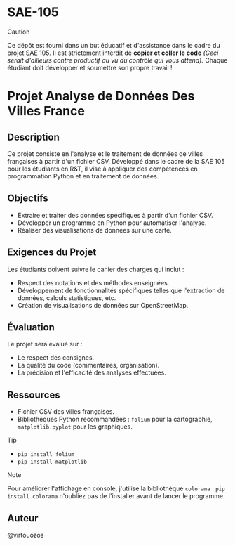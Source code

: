 # SAE-105

> [!CAUTION]
> Ce dépôt est fourni dans un but éducatif et d'assistance dans le cadre du projet SAE 105. 
Il est strictement interdit de **copier et coller le code** _(Ceci serait d'ailleurs contre productif au vu du contrôle qui vous attend)._
Chaque étudiant doit développer et soumettre son propre travail !


# Projet Analyse de Données Des Villes France

## Description
Ce projet consiste en l'analyse et le traitement de données de villes françaises à partir d'un fichier CSV. Développé dans le cadre de la SAE 105 pour les étudiants en R&T, il vise à appliquer des compétences en programmation Python et en traitement de données.

## Objectifs
- Extraire et traiter des données spécifiques à partir d'un fichier CSV.
- Développer un programme en Python pour automatiser l'analyse.
- Réaliser des visualisations de données sur une carte.

## Exigences du Projet
Les étudiants doivent suivre le cahier des charges qui inclut :
- Respect des notations et des méthodes enseignées.
- Développement de fonctionnalités spécifiques telles que l'extraction de données, calculs statistiques, etc.
- Création de visualisations de données sur OpenStreetMap.

## Évaluation
Le projet sera évalué sur :
- Le respect des consignes.
- La qualité du code (commentaires, organisation).
- La précision et l'efficacité des analyses effectuées.

## Ressources
- Fichier CSV des villes françaises.
- Bibliothèques Python recommandées : `folium` pour la cartographie, `matplotlib.pyplot` pour les graphiques.
    

> [!TIP]
> - `pip install folium`
> - `pip install matplotlib`

> [!NOTE]
> Pour améliorer l'affichage en console, j'utilise la bibliothèque `colorama` : `pip install colorama` n'oubliez pas de l'installer avant de lancer le programme.

## Auteur
@virtouózos

